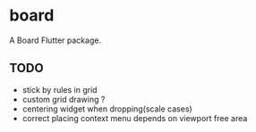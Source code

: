 # board

A Board Flutter package.

## TODO

* stick by rules in grid
* custom grid drawing ?
* centering widget when dropping(scale cases)
* correct placing context menu depends on viewport free area
